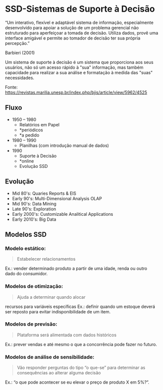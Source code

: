 # SSD-Sistemas de Suporte à Decisão

“Um interativo, flexível e adaptável sistema de informação, especialmente
desenvolvido para apoiar a solução de um problema gerencial não estruturado para
aperfeiçoar a tomada de decisão. Utiliza dados, provê uma interface amigável e
permite ao tomador de decisão ter sua própria percepção.”

Barbieri (2001)

Um sistema de suporte à decisão é um sistema que proporciona aos
seus usuários, não só um acesso rápido à "sua" informação, mas
também capacidade para realizar a sua análise e formatação à medida
das "suas" necessidades.

Fonte: https://revistas.marilia.unesp.br/index.php/bjis/article/view/5962/4525

## Fluxo

- 1950 – 1980
  - Relatórios em Papel
  - *periódicos
  - *a pedido
- 1980 – 1990
  - Planilhas (com introdução manual de dados)
- 1990
  - Suporte à Decisão
  - *online
  - Evolução SSD

## Evolução

- Mid 80's: Quaries Reports & EIS
- Early 90's: Multi-Dimensional Analysis OLAP
- Mid 90's: Data Mining
- Late 90's: Exploration
- Early 2000's: Customizable Analitical Applications
- Early 2010's: Big Data

## Modelos SSD

### Modelo estático:

> Estabelecer relacionamentos

Ex.: vender determinado produto a
partir de uma idade, renda ou outro
dado do consumidor.

### Modelos de otimização:

> Ajuda a determinar quando alocar

recursos para variáveis específicas
Ex.: definir quando um estoque
deverá ser reposto para evitar
indisponibilidade de um item.

### Modelos de previsão:

> Plataforma será alimentada com dados históricos
 
Ex.: prever vendas e até mesmo o que a
concorrência pode fazer no futuro.

### Modelos de análise de sensibilidade:

> Vão responder perguntas do tipo “o que-se”  para determinar as consequências ao alterar alguma decisão

Ex.: “o que pode acontecer se eu elevar 
o preço de produto X em 5%?”.
